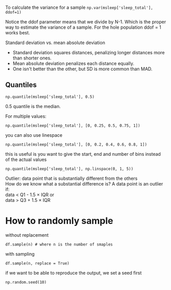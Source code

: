 To calculate the variance for a sample
```np.var(msleep['sleep_total'], ddof=1) ```

Notice the ddof parameter means that we divide by N-1. Which is the proper way to estimate the variance of a sample. For the hole population ddof = 1 works best.

Standard deviation vs. mean absolute deviation
- Standard deviation squares distances, penalizing longer distances more than shorter ones.
- Mean absolute deviation penalizes each distance equally.
- One isn't better than the other, but SD is more common than MAD.

## Quantiles

```
np.quantile(msleep['sleep_total'], 0.5)
```

0.5 quantile is the median. 

For multiple values:

```
np.quantile(msleep['sleep_total'], [0, 0.25, 0.5, 0.75, 1])
```

you can also use linespace

```
np.quantile(msleep['sleep_total'], [0, 0.2, 0.4, 0.6, 0.8, 1])
```

this is useful is you want to give the start, end and number of bins instead of the actual values

```
np.quantile(msleep['sleep_total'], np.linspace(0, 1, 5))
```


Outlier: data point that is substantially different from the others  
How do we know what a substantial difference is? A data point is an outlier if:  
data < Q1 - 1.5 × IQR or  
data > Q3 + 1.5 × IQR  


# How to randomly sample

without replacement
```
df.sample(n) # where n is the number of smaples
```

with sampling
```
df.sample(n, replace = True)
```

if we want to be able to reproduce the output, we set a seed first

```
np.random.seed(10)
```
